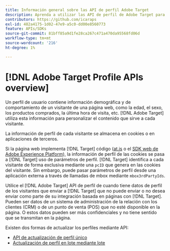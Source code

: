 ```yaml
---
title: Información general sobre las API de perfil Adobe Target
description: Aprenda a utilizar las API de perfil de Adobe Target para enviar datos sobre visitantes a [!DNL Target].
contributors: https://github.com/icaraps
exl-id: 482a4175-1d02-47e9-a5c0-dd00e8560773
feature: APIs/SDKs
source-git-commit: 81bff85a9d1fe28ca267c471a470da95568fd06d
workflow-type: tm+mt
source-wordcount: '216'
ht-degree: 1%

---
```


# [!DNL Adobe Target Profile APIs overview]

Un perfil de usuario contiene información demográfica y de comportamiento de un visitante de una página web, como la edad, el sexo, los productos comprados, la última hora de visita, etc. [!DNL Adobe Target] utiliza esta información para personalizar el contenido que sirve a cada visitante.

La información de perfil de cada visitante se almacena en cookies o en aplicaciones de terceros.

Si la página web implementa [!DNL Target] código ([at.js](/help/dev/implement/client-side/atjs/how-atjs-works/overview.md) o el [SDK web de Adobe Experience Platform](/help/dev/implement/client-side/aep-web-sdk.md)), la información de perfil de las cookies se pasa a [!DNL Target] uso de parámetros de perfil. [!DNL Target] identifica a cada visitante de forma exclusiva mediante una `pcID` que genera en las cookies del visitante. Sin embargo, puede pasar parámetros de perfil desde una aplicación externa a través de llamadas de mbox mediante `mbox3rdPartyIds`.

Utilice el [!DNL Adobe Target] API de perfil de cuando tiene datos de perfil de los visitantes que enviar a [!DNL Target] que no puede enviar o no desea enviar como parte de su integración basada en páginas con [!DNL Target]. Pueden ser datos de un sistema de administración de la relación con los clientes (CRM) o de un punto de venta (POS) que no esté disponible en la página. O estos datos pueden ser más confidenciales y no tiene sentido que se transmitan en la página.

Existen dos formas de actualizar los perfiles mediante API:

* [API de actualización de perfil único](/help/dev/administer/profile-api/profile-single-api.md)
* [Actualización de perfil en lote mediante lote](/help/dev/administer/profile-api/profile-bulk-api.md)
